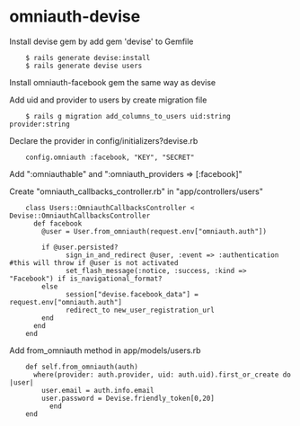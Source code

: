 omniauth-devise
===============

Install devise gem by add gem 'devise' to Gemfile
```
	$ rails generate devise:install
	$ rails generate devise users
```
Install omniauth-facebook gem the same way as devise
  
Add uid and provider to users by create migration file
```
	$ rails g migration add_columns_to_users uid:string provider:string
```  
Declare the provider in config/initializers?devise.rb
```
   	config.omniauth :facebook, "KEY", "SECRET"
```
  
Add ":omniauthable" and ":omniauth_providers => [:facebook]"

Create "omniauth_callbacks_controller.rb" in "app/controllers/users"
```
	class Users::OmniauthCallbacksController < Devise::OmniauthCallbacksController
	  def facebook
	    @user = User.from_omniauth(request.env["omniauth.auth"])

   	    if @user.persisted?
     	      sign_in_and_redirect @user, :event => :authentication #this will throw if @user is not activated
     	      set_flash_message(:notice, :success, :kind => "Facebook") if is_navigational_format?
   	    else
     	      session["devise.facebook_data"] = request.env["omniauth.auth"]
     	      redirect_to new_user_registration_url
   	    end
 	  end		
	end
```
Add from_omniauth method in app/models/users.rb
```	
	def self.from_omniauth(auth)
 	  where(provider: auth.provider, uid: auth.uid).first_or_create do |user|
   	    user.email = auth.info.email
   	    user.password = Devise.friendly_token[0,20]
    	  end
	end
```		

